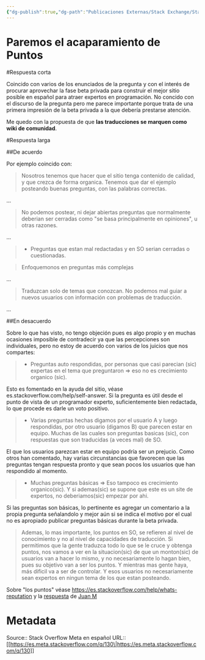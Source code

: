 ```yaml
---
{"dg-publish":true,"dg-path":"Publicaciones Externas/Stack Exchange/Stack Overflow en español/Stack Overflow en español Meta/es.meta.stackoverflow.com-130.md","permalink":"/publicaciones-externas/stack-exchange/stack-overflow-en-espanol/stack-overflow-en-espanol-meta/es-meta-stackoverflow-com-130/","title":"Paremos el acaparamiento de Puntos","hide":true,"noteIcon":"\"0\"","created":"2024-04-03T12:49:10.762-06:00","updated":"2024-04-05T16:43:58.257-06:00"}
---
```


# Paremos el acaparamiento de Puntos

#Respuesta corta

Coincido con varios de los enunciados de la pregunta y con el interés de procurar aprovechar la fase beta privada para construir el mejor sitio posible en español para atraer expertos en programación. No concido con el discurso de la pregunta pero me parece importante porque trata de una primera impresión de la beta privada a la que debería prestarse atención.

Me quedo con la propuesta de que **las traducciones se marquen como wiki de comunidad**.

#Respuesta larga


##De acuerdo

Por ejemplo coincido con:

> Nosotros tenemos que hacer que el sitio tenga contenido de calidad, y
> que crezca de forma organica. Tenemos que dar el ejemplo posteando
> buenas preguntas, con las palabras correctas.

...  

> No podemos postear, ni dejar abiertas preguntas que normalmente
> deberian ser cerradas como "se basa principalmente en opiniones", u
> otras razones.  

...  

> - Preguntas que estan mal redactadas y en SO serian cerradas o cuestionadas.

 
> Enfoquemonos en preguntas más complejas

...

> Traduzcan solo de temas que conozcan. No podemos mal guiar a nuevos
> usuarios con información con problemas de traducción.

...

##En desacuerdo

Sobre lo que has visto, no tengo objeción pues es algo propio y en muchas ocasiones imposible de contradecir  ya que las percepciones son individuales, pero no estoy de acuerdo con varios de los juicios que nos compartes:

> - Preguntas auto respondidas, por personas que casi parecian (sic) expertas en el tema que preguntaron => eso no es crecimiento organico
> (sic).

Esto es fomentado en la ayuda del sitio, véase es.stackoverflow.com/help/self-answer.  Si la pregunta es útil desde el punto de vista de un programador experto, suficientemente bien redactada, lo que procede es darle un voto positivo.

> - Varias preguntas hechas digamos por el usuario A y luego respondidas, por otro usuario (digamos B) que parecen estar en equipo.
> Muchas de las cuales son preguntas basicas (sic), con respuestas que
> son traducidas (a veces mal) de SO.

  

El que los usuarios parezcan estar en equipo podría ser un prejucio. Como otros han comentado, hay varias circunstancias que favorecen que las preguntas tengan respuesta pronto y que sean pocos los usuarios que han respondido al momento. 

> - Muchas preguntas básicas => Eso tampoco es crecimiento organico(sic). Y si ademas(sic) se supone que este es un site de expertos, no deberiamos(sic)
> empezar por ahi.

 Si las preguntas son básicas, lo pertinente es agregar un comentario a la propia pregunta señalandolo y mejor aún si se indica el motivo por el cual no es apropiado publicar preguntas básicas durante la beta privada.


> Ademas, lo mas importante, los puntos en SO, se refieren al nivel de
> conocimiento y no al nivel de capacidades de traducción. Si permitimos
> que la gente traduzca todo lo que se le cruce y obtenga puntos, nos
> vamos a ver en la situacion(sic) de que un monton(sic) de usuarios van a hacer
> lo mismo, y no necesariamente lo hagan bien, pues su objetivo van a
> ser los puntos. Y mientras mas gente haya, más dificil va a ser de
> controlar. Y esos usuarios no necesariamente sean expertos en ningun
> tema de los que estan posteando.

Sobre "los puntos" véase https://es.stackoverflow.com/help/whats-reputation y la [respuesta](https://es.meta.stackoverflow.com/a/93/65) de [Juan M](https://es.meta.stackoverflow.com/users/4/juan-m)

# Metadata
Source:: Stack Overflow Meta en español
URL:: [[https://es.meta.stackoverflow.com/q/130\|https://es.meta.stackoverflow.com/q/130]]

